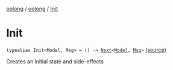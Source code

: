 [oolong](../index.md) / [oolong](index.md) / [Init](./-init.md)

# Init

`typealias Init<Model, Msg> = () -> `[`Next`](-next.md)`<`[`Model`](-init.md#Model)`, `[`Msg`](-init.md#Msg)`>` [(source)](https://github.com/oolong-kt/oolong/tree/master/oolong/src/commonMain/kotlin/oolong/types.kt#L25)

Creates an initial state and side-effects

